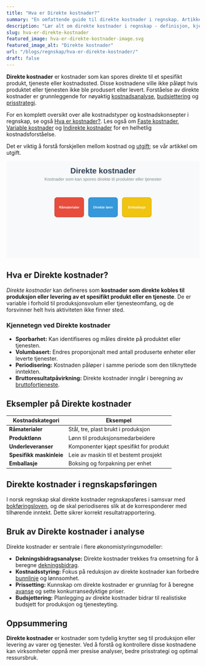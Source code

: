 ```yaml
---
title: "Hva er Direkte kostnader?"
summary: "En omfattende guide til direkte kostnader i regnskap. Artikkelen dekker definisjon, kjennetegn, eksempler, regnskapsføring og bruk i kostnadsanalyse. Inkluderer tabeller og illustrasjoner."
description: "Lær alt om direkte kostnader i regnskap - definisjon, kjennetegn, eksempler og hvordan de bokføres og analyseres."
slug: hva-er-direkte-kostnader
featured_image: hva-er-direkte-kostnader-image.svg
featured_image_alt: "Direkte kostnader"
url: "/blogs/regnskap/hva-er-direkte-kostnader/"
draft: false
---
```


**Direkte kostnader** er kostnader som kan spores direkte til et spesifikt produkt, tjeneste eller kostnadssted. Disse kostnadene ville ikke påløpt hvis produktet eller tjenesten ikke ble produsert eller levert. Forståelse av direkte kostnader er grunnleggende for nøyaktig [kostnadsanalyse](/blogs/regnskap/hva-er-dekningsbidrag "Hva er Dekningsbidrag? Beregning og Analyse for Bedre Lønnsomhet"), [budsjettering](/blogs/regnskap/hva-er-budsjettering "Hva er Budsjettering? Komplett Guide til Budsjettplanlegging") og [prisstrategi](/blogs/regnskap/hva-er-avanse "Hva er Avanse? Beregning av Fortjenestemargin i Salg").

For en komplett oversikt over alle kostnadstyper og kostnadskonsepter i regnskap, se også [Hva er kostnader?](/blogs/regnskap/hva-er-kostnader "Hva er Kostnader i Regnskap? Komplett Guide til Kostnadstyper og Regnskapsføring").
Les også om [Faste kostnader](/blogs/regnskap/hva-er-faste-kostnader "Hva er Faste kostnader? Definisjon og Eksempler"), [Variable kostnader](/blogs/regnskap/variable-kostnader "Hva er Variable kostnader? Definisjon, Eksempler og Regnskapsføring") og [Indirekte kostnader](/blogs/regnskap/hva-er-indirekte-kostnader "Hva er Indirekte kostnader? Definisjon, Eksempler og Regnskapsføring") for en helhetlig kostnadsforståelse.

Det er viktig å forstå forskjellen mellom kostnad og [utgift](/blogs/regnskap/utgift "Utgift – Komplett Guide til Utgifter i Norsk Regnskap"); se vår artikkel om utgift.

![Direkte kostnader](hva-er-direkte-kostnader-image.svg)

## Hva er Direkte kostnader?

_Direkte kostnader_ kan defineres som **kostnader som direkte kobles til produksjon eller levering av et spesifikt produkt eller en tjeneste**. De er variable i forhold til produksjonsvolum eller tjenesteomfang, og de forsvinner helt hvis aktiviteten ikke finner sted.

### Kjennetegn ved Direkte kostnader

* **Sporbarhet:** Kan identifiseres og måles direkte på produktet eller tjenesten.
* **Volumbasert:** Endres proporsjonalt med antall produserte enheter eller leverte tjenester.
* **Periodisering:** Kostnaden påløper i samme periode som den tilknyttede inntekten.
* **Bruttoresultatpåvirkning:** Direkte kostnader inngår i beregning av [bruttofortjeneste](/blogs/regnskap/hva-er-bruttofortjeneste "Hva er Bruttofortjeneste? Beregning og Analyse av Lønnsomhet").

## Eksempler på Direkte kostnader

| Kostnadskategori        | Eksempel                                 |
|-------------------------|------------------------------------------|
| **Råmaterialer**        | Stål, tre, plast brukt i produksjon      |
| **Produktlønn**         | Lønn til produksjonsmedarbeidere         |
| **Underleveranser**     | Komponenter kjøpt spesifikt for produkt  |
| **Spesifikk maskinleie**| Leie av maskin til et bestemt prosjekt   |
| **Emballasje**          | Boksing og forpakning per enhet          |

## Direkte kostnader i regnskapsføringen

I norsk regnskap skal direkte kostnader regnskapsføres i samsvar med [bokføringsloven](/blogs/regnskap/hva-er-bokforingsloven "Hva er Bokføringsloven? Krav og Plikter"), og de skal periodiseres slik at de korresponderer med tilhørende inntekt. Dette sikrer korrekt resultatrapportering.

## Bruk av Direkte kostnader i analyse

Direkte kostnader er sentrale i flere økonomistyringsmodeller:

* **Dekningsbidragsanalyse:** Direkte kostnader trekkes fra omsetning for å beregne [dekningsbidrag](/blogs/regnskap/hva-er-dekningsbidrag "Hva er Dekningsbidrag? Beregning og Analyse for Bedre Lønnsomhet").
* **Kostnadsstyring:** Fokus på reduksjon av direkte kostnader kan forbedre [bunnlinje](/blogs/regnskap/bunnlinje "Hva er Bunnlinje? Effektivisering av Resultatmåling") og lønnsomhet.
* **Prissetting:** Kunnskap om direkte kostnader er grunnlag for å beregne [avanse](/blogs/regnskap/hva-er-avanse "Hva er Avanse? Beregning av Fortjenestemargin i Salg") og sette konkurransedyktige priser.
* **Budsjettering:** Planlegging av direkte kostnader bidrar til realistiske budsjett for produksjon og tjenesteyting.

## Oppsummering

**Direkte kostnader** er kostnader som tydelig knytter seg til produksjon eller levering av varer og tjenester. Ved å forstå og kontrollere disse kostnadene kan virksomheter oppnå mer presise analyser, bedre prisstrategi og optimal ressursbruk.
